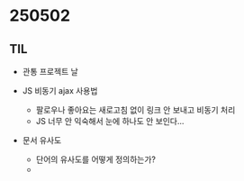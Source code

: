 # 250502
## TIL
- 관통 프로젝트 날
- JS 비동기 ajax 사용법
  - 팔로우나 좋아요는 새로고침 없이 링크 안 보내고 비동기 처리
  - JS 너무 안 익숙해서 눈에 하나도 안 보인다...
    
- 문서 유사도
  - 단어의 유사도를 어떻게 정의하는가?
  - 
